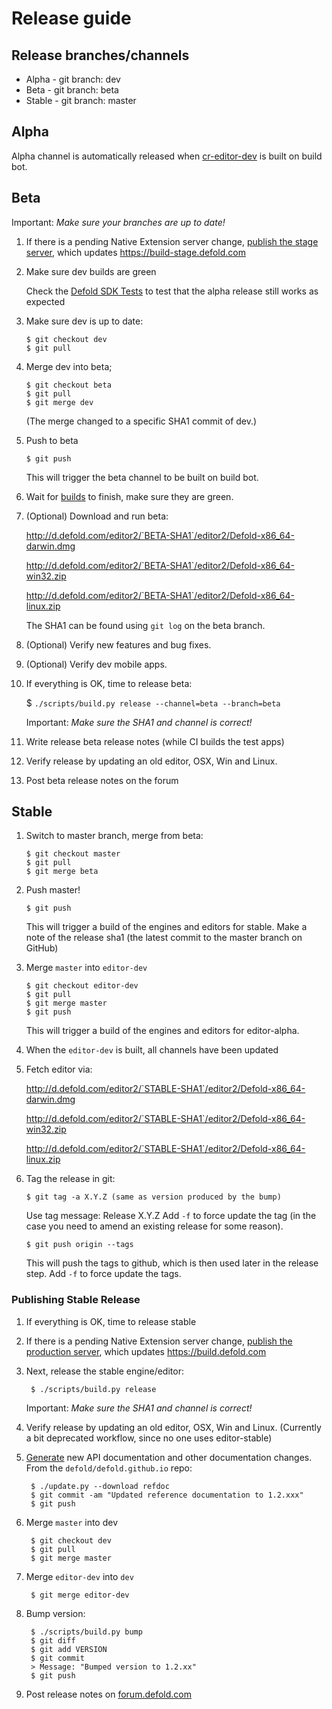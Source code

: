 # Release guide

## Release branches/channels
* Alpha - git branch: dev
* Beta - git branch: beta
* Stable - git branch: master

## Alpha
Alpha channel is automatically released when [cr-editor-dev](http://ci.defold.com/builders/cr-editor-dev) is built on build bot.

## Beta
Important: *Make sure your branches are up to date!*

 1. If there is a pending Native Extension server change, [publish the stage server](https://github.com/defold/extender#releasing), which updates https://build-stage.defold.com

 1. Make sure dev builds are green

    Check the [Defold SDK Tests](https://github.com/defold/test-sdk) to test that the alpha release still works as expected

 1. Make sure dev is up to date:

        $ git checkout dev
        $ git pull

 1. Merge dev into beta;

        $ git checkout beta
        $ git pull
        $ git merge dev

    (The merge changed to a specific SHA1 commit of dev.)

 1. Push to beta

        $ git push

    This will trigger the beta channel to be built on build bot.

 1. Wait for [builds](https://github.com/defold/defold/actions) to finish, make sure they are green.

 1. (Optional) Download and run beta:

    http://d.defold.com/editor2/`BETA-SHA1`/editor2/Defold-x86_64-darwin.dmg

    http://d.defold.com/editor2/`BETA-SHA1`/editor2/Defold-x86_64-win32.zip

    http://d.defold.com/editor2/`BETA-SHA1`/editor2/Defold-x86_64-linux.zip

    The SHA1 can be found using `git log` on the beta branch.

 1. (Optional) Verify new features and bug fixes.

 1. (Optional) Verify dev mobile apps.

 1. If everything is OK, time to release beta:

    $ `./scripts/build.py release --channel=beta --branch=beta`

    Important: *Make sure the SHA1 and channel is correct!*

 1. Write release beta release notes (while CI builds the test apps)

 1. Verify release by updating an old editor, OSX, Win and Linux.

 1. Post beta release notes on the forum


## Stable

 1. Switch to master branch, merge from beta:

        $ git checkout master
        $ git pull
        $ git merge beta

 1. Push master!

        $ git push

    This will trigger a build of the engines and editors for stable.
    Make a note of the release sha1 (the latest commit to the master branch on GitHub)

 1. Merge `master` into `editor-dev`

        $ git checkout editor-dev
        $ git pull
        $ git merge master
        $ git push

    This will trigger a build of the engines and editors for editor-alpha.

 1. When the `editor-dev` is built, all channels have been updated

 1. Fetch editor via:

    http://d.defold.com/editor2/`STABLE-SHA1`/editor2/Defold-x86_64-darwin.dmg

    http://d.defold.com/editor2/`STABLE-SHA1`/editor2/Defold-x86_64-win32.zip

    http://d.defold.com/editor2/`STABLE-SHA1`/editor2/Defold-x86_64-linux.zip

 1. Tag the release in git:

        $ git tag -a X.Y.Z (same as version produced by the bump)
    Use tag message: Release X.Y.Z
    Add `-f` to force update the tag (in the case you need to amend an existing release for some reason).

        $ git push origin --tags
    This will push the tags to github, which is then used later in the release step. Add `-f` to force update the tags.

### Publishing Stable Release

1. If everything is OK, time to release stable

1. If there is a pending Native Extension server change, [publish the production server](https://github.com/defold/extender#releasing), which updates https://build.defold.com

1. Next, release the stable engine/editor:

        $ ./scripts/build.py release
    Important: *Make sure the SHA1 and channel is correct!*

1. Verify release by updating an old editor, OSX, Win and Linux. (Currently a bit deprecated workflow, since no one uses editor-stable)

1. [Generate](https://github.com/defold/defold.github.io) new API documentation and other documentation changes. From the `defold/defold.github.io` repo:

        $ ./update.py --download refdoc
        $ git commit -am "Updated reference documentation to 1.2.xxx"
        $ git push

1. Merge `master` into dev

        $ git checkout dev
        $ git pull
        $ git merge master

1. Merge `editor-dev` into `dev`

        $ git merge editor-dev

1. Bump version:

        $ ./scripts/build.py bump
        $ git diff
        $ git add VERSION
        $ git commit
        > Message: "Bumped version to 1.2.xx"
        $ git push

1. Post release notes on [forum.defold.com](https://forum.defold.com)
